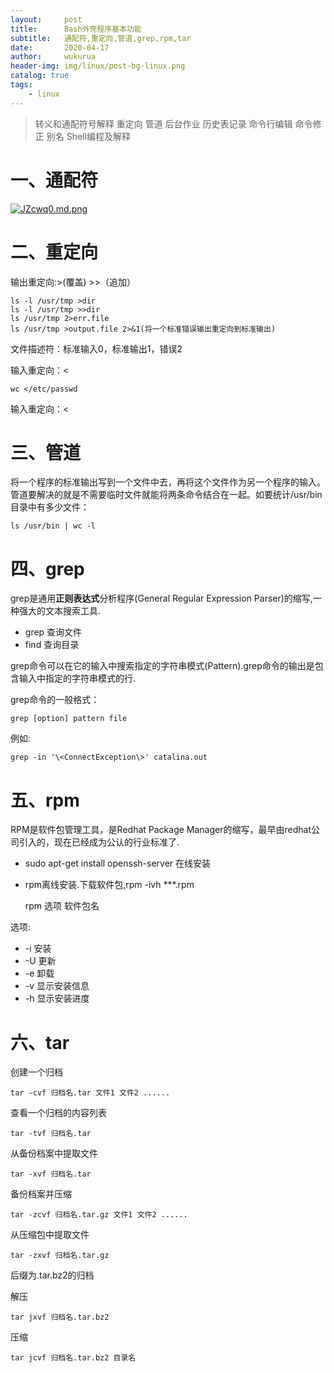 ```yaml
---
layout:     post
title:      Bash外壳程序基本功能
subtitle:   通配符,重定向,管道,grep,rpm,tar
date:       2020-04-17
author:     wukurua
header-img: img/linux/post-bg-linux.png
catalog: true
tags:
    - linux
---
```


>转义和通配符号解释
>重定向
>管道
>后台作业
>历史表记录
>命令行编辑
>命令修正
>别名
>Shell编程及解释

# 一、通配符 #
[![JZcwq0.md.png](https://s1.ax1x.com/2020/04/17/JZcwq0.md.png)](https://imgchr.com/i/JZcwq0)
# 二、重定向 #
输出重定向:>(覆盖)   >>（追加）

	ls -l /usr/tmp >dir
	ls -l /usr/tmp >>dir
	ls /usr/tmp 2>err.file
	ls /usr/tmp >output.file 2>&1(将一个标准错误输出重定向到标准输出)

文件描述符：标准输入0，标准输出1，错误2

输入重定向：<

	wc </etc/passwd

输入重定向：<
# 三、管道 #
将一个程序的标准输出写到一个文件中去，再将这个文件作为另一个程序的输入。管道要解决的就是不需要临时文件就能将两条命令结合在一起。如要统计/usr/bin目录中有多少文件：

	ls /usr/bin | wc -l

# 四、grep #
grep是通用**正则表达式**分析程序(General Regular Expression Parser)的缩写,一种强大的文本搜索工具.
 
- grep 查询文件
- find 查询目录

grep命令可以在它的输入中搜索指定的字符串模式(Pattern).grep命令的输出是包含输入中指定的字符串模式的行.

grep命令的一般格式：

	grep [option] pattern file

例如:

	grep -in '\<ConnectException\>' catalina.out

# 五、rpm #
RPM是软件包管理工具，是Redhat Package Manager的缩写，最早由redhat公司引入的，现在已经成为公认的行业标准了.
- sudo apt-get install openssh-server 在线安装
- rpm离线安装.下载软件包,rpm -ivh ***.rpm

	rpm 选项 软件包名

选项:

- -i 安装
- -U 更新
- -e 卸载
- -v 显示安装信息
- -h 显示安装进度

# 六、tar #

创建一个归档

	tar -cvf 归档名.tar 文件1 文件2 ......

查看一个归档的内容列表
	
	tar -tvf 归档名.tar

从备份档案中提取文件

	tar -xvf 归档名.tar

备份档案并压缩

	tar -zcvf 归档名.tar.gz 文件1 文件2 ......

从压缩包中提取文件

	tar -zxvf 归档名.tar.gz

后缀为.tar.bz2的归档

解压

	tar jxvf 归档名.tar.bz2

压缩

	tar jcvf 归档名.tar.bz2 目录名


